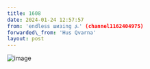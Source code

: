 ```yaml
---
title: 1608
date: 2024-01-24 12:57:57
from: 'endless шизing ⍼' (channel1162404975)
forwarded\_from: 'Hus Qvarna'
layout: post
---
```


![image](photos/photo_241@24-01-2024_12-57-57.jpg)



